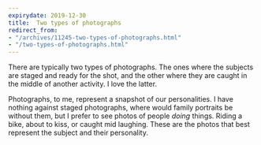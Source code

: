 ```yaml
---
expirydate: 2019-12-30
title:  Two types of photographs
redirect_from:
- "/archives/11245-two-types-of-photographs.html"
- "/two-types-of-photographs.html"
---
```



There are typically two types of photographs. The ones where the subjects are staged and ready for the shot, and the other where they are caught in the middle of another activity. I love the latter.

Photographs, to me, represent a snapshot of our personalities. I have nothing against staged photographs, where would family portraits be without them, but I prefer to see photos of people *doing* things. Riding a bike, about to kiss, or caught mid laughing. These are the photos that best represent the subject and their personality.
